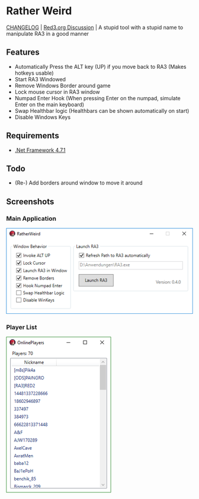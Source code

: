 # Rather Weird
[CHANGELOG](./CHANGELOG.md) | [Red3.org Discussion](https://www.gamereplays.org/community/index.php?s=&showtopic=998432&view=findpost&p=10043767) | A stupid tool with a stupid name to manipulate RA3 in a good manner

## Features
* Automatically Press the ALT key (UP) if you move back to RA3 (Makes hotkeys usable)
* Start RA3 Windowed
* Remove Windows Border around game
* Lock mouse cursor in RA3 window
* Numpad Enter Hook (When pressing Enter on the numpad, simulate Enter on the main keyboard)
* Swap Healthbar logic (Healthbars can be shown automatically on start)
* Disable Windows Keys 

## Requirements
* [.Net Framework 4.7.1](https://www.microsoft.com/en-us/download/details.aspx?id=56115&desc=dotnet47)

## Todo
* (Re-) Add borders around window to move it around

## Screenshots
### Main Application
![main_app](docs/main_app.png)

### Player List
![player_list](docs/player_list.png)

